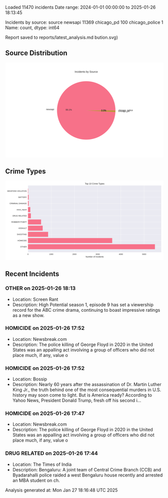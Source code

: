 
Loaded 11470 incidents
Date range: 2024-01-01 00:00:00 to 2025-01-26 18:13:45

Incidents by source:
source
newsapi           11369
chicago_pd          100
chicago_police        1
Name: count, dtype: int64

Report saved to reports/latest_analysis.md
bution.svg)

## Source Distribution
![Source Distribution](images/source_distribution.svg)

## Crime Types
![Crime Types](images/crime_types.svg)

## Recent Incidents

### OTHER on 2025-01-26 18:13
- Location: Screen Rant
- Description: High Potential season 1, episode 9 has set a viewership record for the ABC crime drama, continuing to boast impressive ratings as a new show.


### HOMICIDE on 2025-01-26 17:52
- Location: Newsbreak.com
- Description: The police killing of George Floyd in 2020 in the United States was an appalling act involving a group of officers who did not place much, if any, value o


### HOMICIDE on 2025-01-26 17:52
- Location: Bossip
- Description: Nearly 60 years after the assassination of Dr. Martin Luther King Jr., the truth behind one of the most consequential murders in U.S. history may soon come to light. But is America ready? According to Yahoo News, President Donald Trump, fresh off his second i…


### HOMICIDE on 2025-01-26 17:47
- Location: Newsbreak.com
- Description: The police killing of George Floyd in 2020 in the United States was an appalling act involving a group of officers who did not place much, if any, value o


### DRUG RELATED on 2025-01-26 17:44
- Location: The Times of India
- Description: Bengaluru: A joint team of Central Crime Branch (CCB) and Byadarahalli police raided a west Bengaluru house recently and arrested an MBA student on ch.

Analysis generated at: Mon Jan 27 18:16:48 UTC 2025
